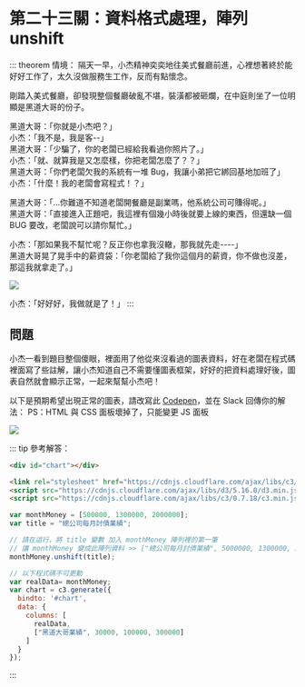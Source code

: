 # 第二十三關：資料格式處理，陣列 unshift

::: theorem 情境：
隔天一早，小杰精神奕奕地往美式餐廳前進，心裡想著終於能好好工作了，太久沒做服務生工作，反而有點懷念。

剛踏入美式餐廳，卻發現整個餐廳破亂不堪，裝潢都被砸爛，在中庭則坐了一位明顯是黑道大哥的份子。

黑道大哥：「你就是小杰吧？」<br />
小杰：「我不是，我是客--」<br />
黑道大哥：「少騙了，你的老闆已經給我看過你照片了。」<br />
小杰：「就、就算我是又怎麼樣，你把老闆怎麼了？？」<br />
黑道大哥：「你們老闆欠我的系統有一堆 Bug，我讓小弟把它綁回基地加班了」<br />
小杰：「什麼！我的老闆會寫程式！？」

黑道大哥：「...你難道不知道老闆開餐廳是副業嗎，他系統公司可賺得呢。」<br />
黑道大哥：「直接進入正題吧，我這裡有個幾小時後就要上線的東西，但還缺一個 BUG 要改，老闆說可以請你幫忙。」

小杰：「那如果我不幫忙呢？反正你也拿我沒轍，那我就先走----」<br />
黑道大哥晃了晃手中的薪資袋：「你老闆給了我你這個月的薪資，你不做也沒差，那這我就拿走了。」

<img src="https://i.imgur.com/UBpLasw.png" />

小杰：「好好好，我做就是了！」
:::

## 問題

小杰一看到題目整個傻眼，裡面用了他從來沒看過的圖表資料，好在老闆在程式碼裡面寫了些註解，讓小杰知道自己不需要懂圖表框架，好好的把資料處理好後，圖表自然就會顯示正常，一起來幫幫小杰吧！

以下是預期希望出現正常的圖表，請改寫此 [Codepen](https://codepen.io/liao/pen/YzwaQXJ?editors=1010)，並在 Slack 回傳你的解法：
PS：HTML 與 CSS 面板壞掉了，只能變更 JS 面板

<img src="https://i.imgur.com/QzRaWTM.png" />

::: tip 參考解答：
``` html
<div id="chart"></div>

<link rel="stylesheet" href="https://cdnjs.cloudflare.com/ajax/libs/c3/0.7.18/c3.min.css" integrity="sha512-cznfNokevSG7QPA5dZepud8taylLdvgr0lDqw/FEZIhluFsSwyvS81CMnRdrNSKwbsmc43LtRd2/WMQV+Z85AQ==" crossorigin="anonymous" />
<script src="https://cdnjs.cloudflare.com/ajax/libs/d3/5.16.0/d3.min.js" integrity="sha512-FHsFVKQ/T1KWJDGSbrUhTJyS1ph3eRrxI228ND0EGaEp6v4a/vGwPWd3Dtd/+9cI7ccofZvl/wulICEurHN1pg==" crossorigin="anonymous"></script>
<script src="https://cdnjs.cloudflare.com/ajax/libs/c3/0.7.18/c3.min.js" integrity="sha512-bW79RVtvrrTS2QzmDsJeh62Nt4b/RjYlYvi2iEmkXPhzzbXMx69JT/zHgiGcL1Tk5nkLMTF6xkEUuynTkdC9PQ==" crossorigin="anonymous"></script>
```

``` js {6}
var monthMoney = [500000, 1300000, 2000000];
var title = "總公司每月討債業績";

// 請在這行，將 title 變數 加入 monthMoney 陣列裡的第一筆
// 讓 monthMoney 變成此陣列資料 >> ["總公司每月討債業績", 5000000, 1300000, 2000000] 
monthMoney.unshift(title);

// 以下程式碼不可更動
var realData= monthMoney;
var chart = c3.generate({
  bindto: '#chart',
  data: {
    columns: [
      realData,
      ["黑道大哥業績", 30000, 100000, 300000]
    ]
  }
});
```
:::